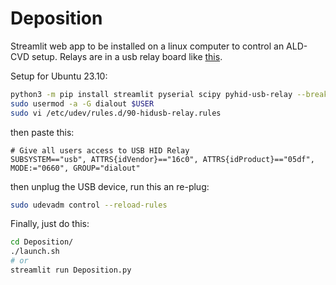 # Deposition

Streamlit web app to be installed on a linux computer to control an ALD-CVD setup. Relays are in a usb relay board like [this](https://www.amazon.fr/Multifonctionnel-Multiples-Protection-syst%C3%A8mes-dexploitation/dp/B0B17CWZBR/ref=sr_1_16?__mk_fr_FR=%C3%85M%C3%85%C5%BD%C3%95%C3%91&crid=25QXN08DBGO7S&keywords=relais+usb&qid=1699542126&s=electronics&sprefix=relais+usb%2Celectronics%2C78&sr=1-16).

Setup for Ubuntu 23.10:
```bash
python3 -m pip install streamlit pyserial scipy pyhid-usb-relay --break-system-packages
sudo usermod -a -G dialout $USER
sudo vi /etc/udev/rules.d/90-hidusb-relay.rules
```
then paste this:
```
# Give all users access to USB HID Relay
SUBSYSTEM=="usb", ATTRS{idVendor}=="16c0", ATTRS{idProduct}=="05df", MODE:="0660", GROUP="dialout"
```
then unplug the USB device, run this an re-plug:
```bash
sudo udevadm control --reload-rules
```

Finally, just do this:
```bash
cd Deposition/
./launch.sh
# or
streamlit run Deposition.py
```
